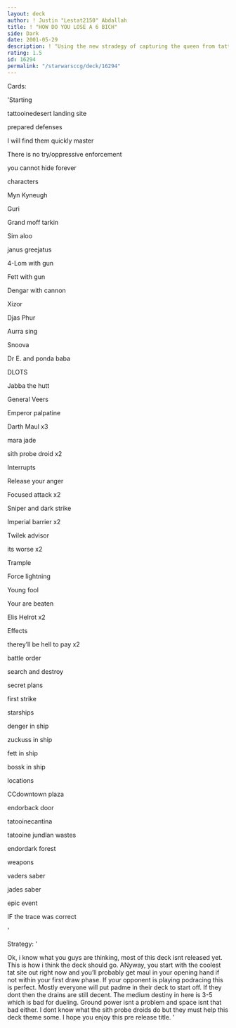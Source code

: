 ```yaml
---
layout: deck
author: ! Justin "Lestat2150" Abdallah
title: ! "HOW DO YOU LOSE A 6 BICH"
side: Dark
date: 2001-05-29
description: ! "Using the new stradegy of capturing the queen from tattooine is what i’m trying to use.  Even though the set doesnt come out for another week i just cant hold it, i think this deck is very powerful."
rating: 1.5
id: 16294
permalink: "/starwarsccg/deck/16294"
---
```

Cards: 

'Starting

tattooinedesert landing site

prepared defenses

I will find them quickly master

There is no try/oppressive enforcement

you cannot hide forever 


characters

Myn Kyneugh

Guri

Grand moff tarkin

Sim aloo

janus greejatus

4-Lom with gun

Fett with gun

Dengar with cannon

Xizor

Djas Phur

Aurra sing

Snoova

Dr E. and ponda baba

DLOTS

Jabba the hutt

General Veers

Emperor palpatine 

Darth Maul x3

mara jade

sith probe droid x2


Interrupts

Release your anger

Focused attack x2

Sniper and dark strike

Imperial barrier x2

Twilek advisor

its worse x2

Trample 

Force lightning

Young fool

Your are beaten

Elis Helrot x2


Effects

therey’ll be hell to pay x2

battle order

search and destroy

secret plans

first strike


starships

denger in ship

zuckuss in ship

fett in ship

bossk in ship


locations

CCdowntown plaza

endorback door

tatooinecantina

tatooine jundlan wastes

endordark forest


weapons

vaders saber

jades saber


epic event

IF the trace was correct


'

Strategy: '

Ok, i know what you guys are thinking, most of this deck isnt released yet.  This is how i think the deck should go.  ANyway, you start with the coolest tat site out right now and you’ll probably get maul in your opening hand if not within your first draw phase.  If your opponent is playing podracing this is perfect.  Mostly everyone will put padme in their deck to start off.  If they dont then the drains are still decent.  The medium destiny in here is 3-5 which is bad for dueling. Ground power isnt a problem and space isnt that bad either.  I dont know what the sith probe droids do but they must help this deck theme some. I hope you enjoy this pre release title. '
